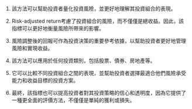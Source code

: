 

1. 該方法可以幫助投資者量化投資風險，並更好地理解其投資組合的表現。

2. Risk-adjusted return考慮了投資組合的風險，而不僅僅是總收益。因此，該指標可以更好地衡量風險所帶來的影響。

3. 風險調整後的回報可作為投資決策的重要參考依據，以幫助投資者更好地管理風險和實現收益。

4. 該方法可以應用於任何投資類別，包括股票、債券、房地產等。

5. 它可以比較不同投資組合之間的表現，並幫助投資者選擇最適合他們風險承受能力和收益目標的投資方案。

6. 最終，該指標也可以提高投資者對其投資策略的信心和透明度，因為它提供了一種更全面的評價方法，不僅僅是單純的獲利或損失。